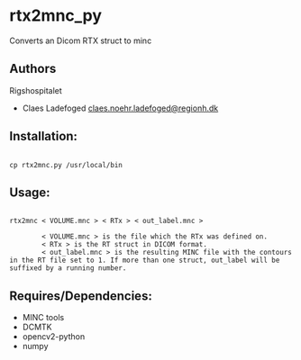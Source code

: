 # rtx2mnc_py
Converts an Dicom RTX struct to minc

## Authors
Rigshospitalet
  - Claes Ladefoged <claes.noehr.ladefoged@regionh.dk>

## Installation:
<pre><code>
cp rtx2mnc.py /usr/local/bin
</code></pre>

## Usage:
<pre><code>
rtx2mnc < VOLUME.mnc > < RTx > < out_label.mnc >
      	
      	< VOLUME.mnc > is the file which the RTx was defined on.
      	< RTx > is the RT struct in DICOM format.
      	< out_label.mnc > is the resulting MINC file with the contours in the RT file set to 1. If more than one struct, out_label will be suffixed by a running number.
</code></pre>

## Requires/Dependencies:
 - MINC tools
 - DCMTK
 - opencv2-python
 - numpy